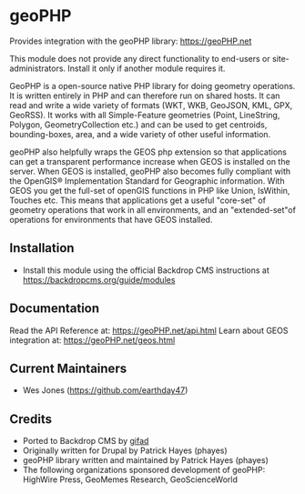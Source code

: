 geoPHP
======

Provides integration with the geoPHP library: https://geoPHP.net

This module does not provide any direct functionality to end-users or 
site-administrators. Install it only if another module requires it.

GeoPHP is a open-source native PHP library for doing geometry operations. 
It is written entirely in PHP and can therefore run on shared hosts. It can 
read and write a wide variety of formats (WKT, WKB, GeoJSON, KML, GPX, 
GeoRSS). It works with all Simple-Feature geometries (Point, LineString, 
Polygon, GeometryCollection etc.) and can be used to get centroids, 
bounding-boxes, area, and a wide variety of other useful information.

geoPHP also helpfully wraps the GEOS php extension so that applications can 
get a transparent performance increase when GEOS is installed on the server. 
When GEOS is installed, geoPHP also becomes fully compliant with the OpenGIS® 
Implementation Standard for Geographic information. With GEOS you get the 
full-set of openGIS functions in PHP like Union, IsWithin, Touches etc. This 
means that applications get a useful "core-set" of geometry operations that 
work in all environments, and an "extended-set"of operations for environments 
that have GEOS installed.

Installation
------------

- Install this module using the official Backdrop CMS instructions at
  https://backdropcms.org/guide/modules

Documentation
-------------

Read the API Reference at: https://geoPHP.net/api.html
Learn about GEOS integration at: https://geoPHP.net/geos.html

Current Maintainers
-------------------

- Wes Jones (https://github.com/earthday47)

Credits
-------

- Ported to Backdrop CMS by [gifad](https://drupal.org/u/gifad)
- Originally written for Drupal by Patrick Hayes (phayes)
- geoPHP library written and maintained by Patrick Hayes (phayes)
- The following organizations sponsored development of geoPHP: HighWire Press, 
  GeoMemes Research, GeoScienceWorld
